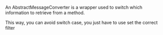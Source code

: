 An AbstractMessageConverter is a wrapper used to switch which information to retrieve from a method.This way, you can avoid switch case, you just have to use set the correct filter